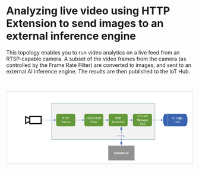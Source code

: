 # Analyzing live video using HTTP Extension to send images to an external inference engine 

This topology enables you to run video analytics on a live feed from an RTSP-capable camera. A subset of the video frames from the camera (as controlled by the Frame Rate Filter) are converted to images, and sent to an external AI inference engine. The results are then published to the IoT Hub.

<br>
<p align="center">
  <img src="./topology.png" title="Analyzing live video using HTTP Extension to send images to an external inference engine"/>
</p>
<br>
